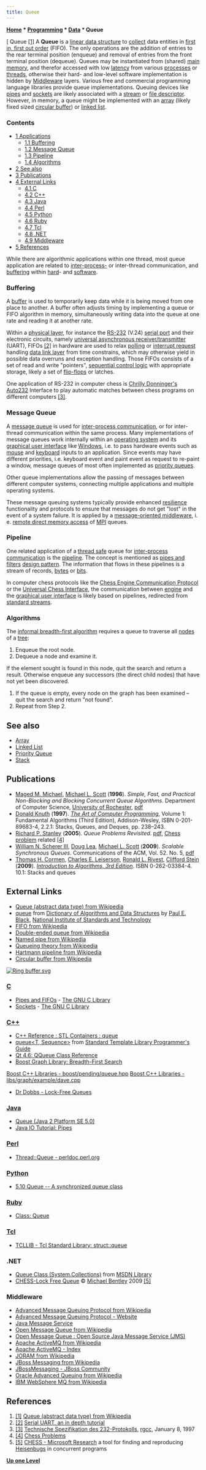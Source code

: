 ```yaml
---
title: Queue
---
```

**[Home](Home "Home") \* [Programming](Programming "Programming") \* [Data](Data "Data") \* Queue**



[ Queue <a id="cite-note-1" href="#cite-ref-1">[1]</a>
A **Queue** is a [linear data structure](https://en.wikipedia.org/wiki/List_of_data_structures#Linear_data_structures) to [collect](https://en.wikipedia.org/wiki/Collection_%28computing%29) data entities in [first in, first out order](https://en.wikipedia.org/wiki/FIFO) (FIFO). The only operations are the addition of entries to the rear terminal position (enqueue) and removal of entries from the front terminal position (dequeue). Queues may be instantiated from (shared) [main memory](Memory "Memory"), and therefor accessed with low [latency](https://en.wikipedia.org/wiki/Latency_%28engineering%29) from various [processes](https://en.wikipedia.org/wiki/Process_%28computing%29) or [threads](https://en.wikipedia.org/wiki/Thread_%28computer_science%29), otherwise their hard- and low-level software implementation is hidden by [Middleware](https://en.wikipedia.org/wiki/Middleware) layers. Various free and commercial programming language libraries provide queue implementations. Queuing devices like [pipes](https://en.wikipedia.org/wiki/Pipeline_%28software%29) and [sockets](https://en.wikipedia.org/wiki/Internet_socket) are likely associated with a [stream](https://en.wikipedia.org/wiki/Stream_%28computing%29) or [file descriptor](https://en.wikipedia.org/wiki/File_descriptor). However, in memory, a queue might be implemented with an [array](Array "Array") (likely fixed sized [circular buffer](https://en.wikipedia.org/wiki/Circular_buffer)) or [linked list](Linked_List "Linked List"). 



### Contents


* [1 Applications](#applications)
	+ [1.1 Buffering](#buffering)
	+ [1.2 Message Queue](#message-queue)
	+ [1.3 Pipeline](#pipeline)
	+ [1.4 Algorithms](#algorithms)
* [2 See also](#see-also)
* [3 Publications](#publications)
* [4 External Links](#external-links)
	+ [4.1 C](#c)
	+ [4.2 C++](#c.2b.2b)
	+ [4.3 Java](#java)
	+ [4.4 Perl](#perl)
	+ [4.5 Python](#python)
	+ [4.6 Ruby](#ruby)
	+ [4.7 Tcl](#tcl)
	+ [4.8 .NET](#.net)
	+ [4.9 Middleware](#middleware)
* [5 References](#references)






While there are algorithmic applications within one thread, most queue application are related to [inter-process-](https://en.wikipedia.org/wiki/inter-process_communication) or inter-thread communication, and [buffering](https://en.wikipedia.org/wiki/Data_buffer) within [hard](Hardware "Hardware")- and [software](Software "Software").



### Buffering


A [buffer](https://en.wikipedia.org/wiki/Data_buffer) is used to temporarily keep data while it is being moved from one place to another. A buffer often adjusts timing by implementing a queue or FIFO algorithm in memory, simultaneously writing data into the queue at one rate and reading it at another rate.


Within a [physical layer](https://en.wikipedia.org/wiki/Physical_Layer), for instance the [RS-232](https://en.wikipedia.org/wiki/RS-232) (V.24) [serial port](https://en.wikipedia.org/wiki/Serial_port) and their electronic circuits, namely [universal asynchronous receiver/transmitter](https://en.wikipedia.org/wiki/Universal_asynchronous_receiver/transmitter) (UART), FIFOs <a id="cite-note-2" href="#cite-ref-2">[2]</a> in hardware are used to relax [polling](https://en.wikipedia.org/wiki/Polling_%28computer_science%29) or [interrupt request](https://en.wikipedia.org/wiki/Interrupt_request) handling [data link layer](https://en.wikipedia.org/wiki/Data_Link_Layer) from time constrains, which may otherwise yield in possible data overruns and exception handling. Those FIFOs consists of a set of read and write "pointers", [sequential control logic](Sequential_Logic "Sequential Logic") with appropriate storage, likely a set of [flip-flops](Memory#FlipFlop "Memory") or latches. 


One application of RS-232 in computer chess is [Chrilly Donninger's](Chrilly_Donninger "Chrilly Donninger") [Auto232](Auto232 "Auto232") Interface to play automatic matches between chess programs on different computers <a id="cite-note-3" href="#cite-ref-3">[3]</a>.



### Message Queue


A [message queue](https://en.wikipedia.org/wiki/Message_queue) is used for [inter-process communication](https://en.wikipedia.org/wiki/Inter-process_communication), or for inter-thread communication within the same process. Many implementations of message queues work internally within an [operating system](https://en.wikipedia.org/wiki/Operating_system) and its [graphical user interface](https://en.wikipedia.org/wiki/Graphical_user_interface) like [Windows](Windows "Windows"), i.e. to pass hardware events such as [mouse](https://en.wikipedia.org/wiki/Mouse_%28computing%29) and [keyboard](https://en.wikipedia.org/wiki/Keyboard_%28computing%29) inputs to an application. Since events may have different priorities, i.e. keyboard event and paint event as request to re-paint a window, message queues of most often implemented as [priority queues](index.php?title=Priority_Queue&action=edit&redlink=1 "Priority Queue (page does not exist)").


Other queue implementations allow the passing of messages between different computer systems, connecting multiple applications and multiple operating systems. 


These message queuing systems typically provide enhanced [resilience](https://en.wikipedia.org/wiki/Resilience_%28network%29) functionality and protocols to ensure that messages do not get "lost" in the event of a system failure. It is applied by a [message-oriented middleware](https://en.wikipedia.org/wiki/Message-oriented_middleware), i. e. [remote direct memory access](https://en.wikipedia.org/wiki/RDMA) of [MPI](https://en.wikipedia.org/wiki/Message_Passing_Interface) queues.



### Pipeline


One related application of a [thread safe](https://en.wikipedia.org/wiki/Thread_safety) queue for [inter-process communication](https://en.wikipedia.org/wiki/Inter-process_communication) is the [pipeline](https://en.wikipedia.org/wiki/Pipeline_%28software%29). The concept is mentioned as [pipes and filters](http://de.wikipedia.org/wiki/Pipes_und_Filter) [design pattern](https://en.wikipedia.org/wiki/Pipeline_%28software%29). The information that flows in these pipelines is a stream of records, [bytes](Byte "Byte") or [bits](Bit "Bit").


In computer chess protocols like the [Chess Engine Communication Protocol](Chess_Engine_Communication_Protocol "Chess Engine Communication Protocol") or the [Universal Chess Interface](UCI "UCI"), the communication between [engine](Engines "Engines") and the [graphical user interface](GUI "GUI") is likely based on pipelines, redirected from [standard streams](https://en.wikipedia.org/wiki/Standard_streams). 



### Algorithms


The [informal breadth-first algorithm](https://en.wikipedia.org/wiki/Breadth-first_search#Algorithm_.28informal.29) requires a queue to traverse all [nodes](Node "Node") of a [tree](Search_Tree "Search Tree"):



1. Enqueue the root node.
2. Dequeue a node and examine it.


 If the element sought is found in this node, quit the search and return a result.
 Otherwise enqueue any successors (the direct child nodes) that have not yet been discovered.
1. If the queue is empty, every node on the graph has been examined – quit the search and return "not found".
2. Repeat from Step 2.


## See also


* [Array](Array "Array")
* [Linked List](Linked_List "Linked List")
* [Priority Queue](index.php?title=Priority_Queue&action=edit&redlink=1 "Priority Queue (page does not exist)")
* [Stack](Stack "Stack")


## Publications


* [Maged M. Michael](http://www.research.ibm.com/people/m/michael/), [Michael L. Scott](http://www.cs.rochester.edu/~scott/) (**1996**). *Simple, Fast, and Practical Non-Blocking and Blocking Concurrent Queue Algorithms*. Department of Computer Science, [University of Rochester](https://en.wikipedia.org/wiki/University_of_Rochester), [pdf](http://www.cs.rochester.edu/u/scott/papers/1996_PODC_queues.pdf)
* [Donald Knuth](Donald_Knuth "Donald Knuth") (**1997**). *[The Art of Computer Programming](http://www-cs-faculty.stanford.edu/~knuth/taocp.html)*, Volume 1: Fundamental Algorithms (Third Edition), Addison-Wesley, ISBN 0-201-89683-4, 2.2.1: Stacks, Queues, and Deques, pp. 238–243.
* [Richard P. Stanley](Mathematician#RPStanley "Mathematician") (**2005**). *Queue Problems Revisited*. [pdf](http://www-math.mit.edu/~rstan/chess/queue.pdf), [Chess problem](https://en.wikipedia.org/wiki/Chess_problem) related <a id="cite-note-4" href="#cite-ref-4">[4]</a>
* [William N. Scherer III](http://www.cs.rice.edu/~wns1/), [Doug Lea](https://en.wikipedia.org/wiki/Doug_Lea), [Michael L. Scott](http://www.cs.rochester.edu/~scott/) (**2009**). *Scalable Synchronous Queues*. Communications of the ACM, Vol. 52. No. 5, [pdf](http://www.cs.rochester.edu/u/scott/papers/2009_Scherer_CACM_SSQ.pdf)
* [Thomas H. Cormen](Mathematician#THCormen "Mathematician"), [Charles E. Leiserson](Charles_Leiserson "Charles Leiserson"), [Ronald L. Rivest](Ronald_L._Rivest "Ronald L. Rivest"), [Clifford Stein](Mathematician#CliffordStein "Mathematician") (**2009**). *[Introduction to Algorithms, 3rd Edition](https://en.wikipedia.org/wiki/Introduction_to_Algorithms)*. ISBN 0-262-03384-4. 10.1: Stacks and queues


## External Links


* [Queue (abstract data type) from Wikipedia](https://en.wikipedia.org/wiki/Queue_(abstract_data_type))
* [queue](http://xlinux.nist.gov/dads//HTML/queue.html) from [Dictionary of Algorithms and Data Structures](http://xlinux.nist.gov/dads/) by [Paul E. Black](http://hissa.nist.gov/~black/), [National Institute of Standards and Technology](https://en.wikipedia.org/wiki/National_Institute_of_Standards_and_Technology)
* [FIFO from Wikipedia](https://en.wikipedia.org/wiki/FIFO)
* [Double-ended queue from Wikipedia](https://en.wikipedia.org/wiki/Double-ended_queue)
* [Named pipe from Wikipedia](https://en.wikipedia.org/wiki/Named_pipe)
* [Queueing theory from Wikipedia](https://en.wikipedia.org/wiki/Queueing_theory)
* [Hartmann pipeline from Wikipedia](https://en.wikipedia.org/wiki/Hartmann_pipeline)
* [Circular buffer from Wikipedia](https://en.wikipedia.org/wiki/Circular_buffer)


 [![Ring buffer.svg](https://upload.wikimedia.org/wikipedia/commons/thumb/d/d9/Ring_buffer.svg/246px-Ring_buffer.svg.png)](http://de.wikipedia.org/wiki/Warteschlange_%28Datenstruktur%29)
### [C](C "C")


* [Pipes and FIFOs](http://www.gnu.org/s/libc/manual/html_node/Pipes-and-FIFOs.html) - [The GNU C Library](Free_Software_Foundation#GLIBC "Free Software Foundation")
* [Sockets](http://www.gnu.org/s/libc/manual/html_node/Sockets.html) - [The GNU C Library](Free_Software_Foundation#GLIBC "Free Software Foundation")


### [C++](Cpp "Cpp")


* [C++ Reference : STL Containers : queue](http://www.cplusplus.com/reference/stl/queue/)
* [queue<T, Sequence>](http://www.sgi.com/tech/stl/queue.html) from [Standard Template Library Programmer's Guide](http://www.sgi.com/tech/stl/index.html)
* [Qt 4.6: QQueue Class Reference](http://doc.qt.nokia.com/4.6/qqueue.html)
* [Boost Graph Library: Breadth-First Search](http://www.boost.org/doc/libs/1_43_0/libs/graph/doc/breadth_first_search.html)


 [Boost C++ Libraries - boost/pending/queue.hpp](http://www.boost.org/doc/libs/1_42_0/boost/pending/queue.hpp)
 [Boost C++ Libraries - libs/graph/example/dave.cpp](http://www.boost.org/doc/libs/1_43_0/libs/graph/example/dave.cpp)
* [Dr Dobbs - Lock-Free Queues](http://www.drdobbs.com/high-performance-computing/208801974;jsessionid=BVBQM504XGJA1QE1GHPSKH4ATMY32JVN)


### [Java](Java "Java")


* [Queue (Java 2 Platform SE 5.0)](http://docs.oracle.com/javase/1.5.0/docs/api/java/util/Queue.html)
* [Java IO Tutorial: Pipes](http://tutorials.jenkov.com/java-io/pipes.html)


### [Perl](index.php?title=Perl&action=edit&redlink=1 "Perl (page does not exist)")


* [Thread::Queue - perldoc.perl.org](http://perldoc.perl.org/Thread/Queue.html)


### [Python](Python "Python")


* [5.10 Queue -- A synchronized queue class](http://docs.python.org/release/2.5.2/lib/module-Queue.html)


### [Ruby](index.php?title=Ruby&action=edit&redlink=1 "Ruby (page does not exist)")


* [Class: Queue](http://www.ensta.fr/~diam/ruby/online/ruby-doc-stdlib/libdoc/thread/rdoc/classes/Queue.html)


### [Tcl](index.php?title=Tcl-Tk&action=edit&redlink=1 "Tcl-Tk (page does not exist)")


* [TCLLIB - Tcl Standard Library: struct::queue](http://tcllib.sourceforge.net/doc/queue.html)


### .NET


* [Queue Class (System.Collections)](http://msdn.microsoft.com/en-us/library/system.collections.queue.aspx) from [MSDN Library](http://msdn.microsoft.com/en-us/library/ms123401.aspx)
* [CHESS-Lock Free Queue](http://www.projectbentley.com/work/chess/lockfreequeue.php) © [Michael Bentley](http://www.projectbentley.com/) 2009 <a id="cite-note-5" href="#cite-ref-5">[5]</a>


### Middleware


* [Advanced Message Queuing Protocol from Wikipedia](https://en.wikipedia.org/wiki/Advanced_Message_Queuing_Protocol)
* [Advanced Message Queuing Protocol - Website](http://www.amqp.org/confluence/display/AMQP/Advanced+Message+Queuing+Protocol)
* [Java Message Service](https://en.wikipedia.org/wiki/Java_Message_Service)
* [Open Message Queue from Wikipedia](https://en.wikipedia.org/wiki/Open_Message_Queue)
* [Open Message Queue : Open Source Java Message Service (JMS)](https://mq.dev.java.net/)
* [Apache ActiveMQ from Wikipedia](https://en.wikipedia.org/wiki/Apache_ActiveMQ)
* [Apache ActiveMQ - Index](http://activemq.apache.org/)
* [JORAM from Wikipedia](https://en.wikipedia.org/wiki/JORAM)
* [JBoss Messaging from Wikipedia](https://en.wikipedia.org/wiki/JBoss_Messaging)
* [JBossMessaging - JBoss Community](http://community.jboss.org/wiki/jbossmessaging)
* [Oracle Advanced Queuing from Wikipedia](https://en.wikipedia.org/wiki/Oracle_Advanced_Queuing)
* [IBM WebSphere MQ from Wikipedia](https://en.wikipedia.org/wiki/IBM_WebSphere_MQ)


## References


1. <a id="cite-ref-1" href="#cite-note-1">[1]</a> [Queue (abstract data type) from Wikipedia](https://en.wikipedia.org/wiki/Queue_(abstract_data_type))
2. <a id="cite-ref-2" href="#cite-note-2">[2]</a> [Serial UART, an in depth tutorial](http://www.lammertbies.nl/comm/info/serial-uart.html)
3. <a id="cite-ref-3" href="#cite-note-3">[3]</a> [Technische Spezifikation des 232-Protokolls](http://groups.google.com/group/rec.games.chess.computer/browse_frm/thread/636e82fa68d45aa1#), [rgcc](Computer_Chess_Forums "Computer Chess Forums"), January 8, 1997
4. <a id="cite-ref-4" href="#cite-note-4">[4]</a> [Chess Problems](http://www-math.mit.edu/~rstan/chess/)
5. <a id="cite-ref-5" href="#cite-note-5">[5]</a> [CHESS - Microsoft Research](http://research.microsoft.com/en-us/projects/chess/) a tool for finding and reproducing [Heisenbugs](https://en.wikipedia.org/wiki/Unusual_software_bug) in concurrent programs

**[Up one Level](Data "Data")**







 
